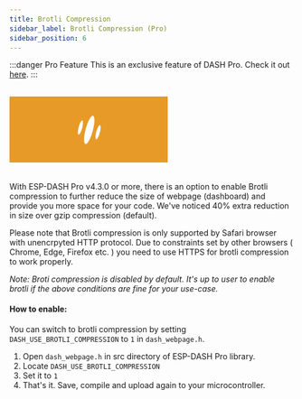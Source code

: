 ```yaml
---
title: Brotli Compression
sidebar_label: Brotli Compression (Pro)
sidebar_position: 6
---
```


:::danger Pro Feature
This is an exclusive feature of DASH Pro. Check it out [here](https://espdash.pro).
:::

<br/>

<img className="card-preview" src="/img/v4/brotli-compression.png" width="280px" alt="Preview" />

<br/>
<br/>

With ESP-DASH Pro v4.3.0 or more, there is an option to enable Brotli compression to further reduce the size of webpage (dashboard) and provide you more space for your code. We've noticed 40% extra reduction in size over gzip compression (default).

Please note that Brotli compression is only supported by Safari browser with unencrpyted HTTP protocol. Due to constraints set by other browsers ( Chrome, Edge, Firefox etc. ) you need to use HTTPS for brotli compression to work properly.

*Note: Broti compression is disabled by default. It's up to user to enable brotli if the above conditions are fine for your use-case.*

#### How to enable:

You can switch to brotli compression by setting `DASH_USE_BROTLI_COMPRESSION` to `1` in `dash_webpage.h`.

1. Open `dash_webpage.h` in src directory of ESP-DASH Pro library.
2. Locate `DASH_USE_BROTLI_COMPRESSION`
3. Set it to `1`
4. That's it. Save, compile and upload again to your microcontroller.